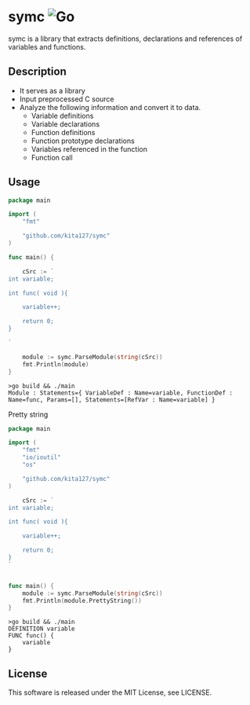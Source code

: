 # symc ![Go](https://github.com/kita127/symc/workflows/Go/badge.svg)

symc is a library that extracts definitions, declarations and references of variables and functions.


## Description

* It serves as a library
* Input preprocessed C source
* Analyze the following information and convert it to data.
    * Variable definitions
    * Variable declarations
    * Function definitions
    * Function prototype declarations
    * Variables referenced in the function
    * Function call


## Usage

```go
package main

import (
	"fmt"

	"github.com/kita127/symc"
)

func main() {

	cSrc := `
int variable;

int func( void ){

    variable++;

    return 0;
}

`

	module := symc.ParseModule(string(cSrc))
	fmt.Println(module)
}
```

    >go build && ./main
    Module : Statements={ VariableDef : Name=variable, FunctionDef : Name=func, Params=[], Statements=[RefVar : Name=variable] }



Pretty string

```go
package main

import (
	"fmt"
	"io/ioutil"
	"os"

	"github.com/kita127/symc"
)

    cSrc := `
int variable;

int func( void ){

    variable++;

    return 0;
}
`


func main() {
	module := symc.ParseModule(string(cSrc))
	fmt.Println(module.PrettyString())
}
```

    >go build && ./main
    DEFINITION variable
    FUNC func() {
        variable
    }


## License
This software is released under the MIT License, see LICENSE.

